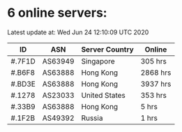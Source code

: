 # 6 online servers:

Latest update at: Wed Jun 24 12:10:09 UTC 2020

| ID | ASN | Server Country | Online |
| -- | --- | -------------- | ------ |
| #.7F1D | AS63949 | Singapore | 305 hrs |
| #.B6F8 | AS63888 | Hong Kong | 2868 hrs |
| #.BD3E | AS63888 | Hong Kong | 3937 hrs |
| #.1278 | AS23033 | United States | 353 hrs |
| #.33B9 | AS63888 | Hong Kong | 5 hrs |
| #.1F2B | AS49392 | Russia | 1 hrs |

